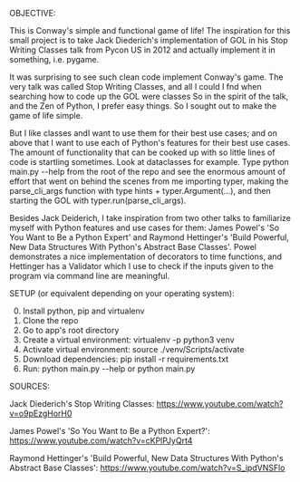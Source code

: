 OBJECTIVE: 

This is Conway's simple and functional game of life! The inspiration for this small project is to take Jack Diederich's implementation of GOL in his Stop Writing Classes talk from Pycon US in 2012 and actually implement it in something, i.e. pygame.

It was surprising to see such clean code implement Conway's game. The very talk was called Stop Writing Classes, and all I could I fnd when searching how to code up the GOL were classes
So in the spirit of the talk, and the Zen of Python, I prefer easy things. So I sought out to make the game of life simple.

But I like classes andI want to use them for their best use cases; and on above that I want to use each of Python's features for their best use cases. The amount of functionality that can be cooked up with so little lines of code is startling sometimes. Look at dataclasses for example. Type python main.py --help from the root of the repo and see the enormous amount of effort that went on behind the scenes from me importing typer, making the parse_cli_args function with type hints + typer.Argument(...), and then starting the GOL with typer.run(parse_cli_args).

Besides Jack Deiderich, I take inspiration from two other talks to familiarize myself with Python features and use cases for them: James Powel's 'So You Want to Be a Python Expert' and Raymond Hettinger's 'Build Powerful, New Data Structures With Python's Abstract Base Classes'. Powel demonstrates a nice implementation of decorators to time functions, and Hettinger has a Validator which I use to check if the inputs given to the program via command line are meaningful.  

SETUP (or equivalent depending on your operating system):

0. Install python, pip and virtualenv
1. Clone the repo
2. Go to app's root directory 
3. Create a virtual environment: virtualenv -p python3 venv
4. Activate virtual environment: source ./venv/Scripts/activate
5. Download dependencies: pip install -r requirements.txt
6. Run: python main.py --help or python main.py

SOURCES:

Jack Diederich's Stop Writing Classes: 
https://www.youtube.com/watch?v=o9pEzgHorH0

James Powel's 'So You Want to Be a Python Expert?': 
https://www.youtube.com/watch?v=cKPlPJyQrt4

Raymond Hettinger's 'Build Powerful, New Data Structures With Python's Abstract Base Classes':
https://www.youtube.com/watch?v=S_ipdVNSFlo
